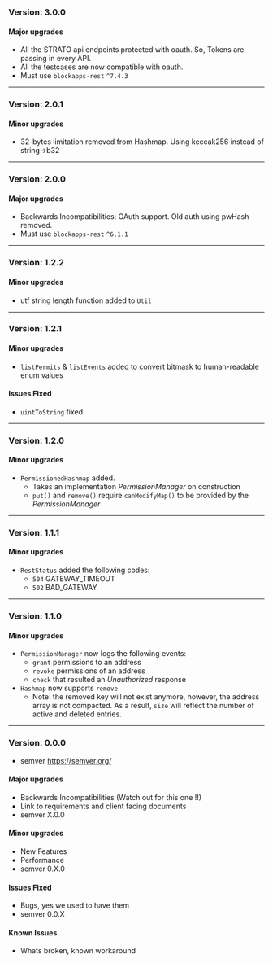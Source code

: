 ### Version: 3.0.0

#### Major upgrades
* All the STRATO api endpoints protected with oauth. So, Tokens are passing in every API.
* All the testcases are now compatible with oauth.
* Must use `blockapps-rest` `^7.4.3`

------------
### Version: 2.0.1

#### Minor upgrades
* 32-bytes limitation removed from Hashmap. Using keccak256 instead of string->b32

------------
### Version: 2.0.0

#### Major upgrades
* Backwards Incompatibilities: OAuth support. Old auth using pwHash removed.
* Must use `blockapps-rest` `^6.1.1`

------------
### Version: 1.2.2

#### Minor upgrades
* utf string length function added to `Util`

------------

### Version: 1.2.1

#### Minor upgrades
* `listPermits` & `listEvents` added to convert bitmask to human-readable enum values

#### Issues Fixed
* `uintToString` fixed.

------------

### Version: 1.2.0

#### Minor upgrades
* `PermissionedHashmap` added.
  * Takes an implementation _PermissionManager_ on construction
  * `put()` and `remove()` require `canModifyMap()` to be provided by the _PermissionManager_

------------
### Version: 1.1.1

#### Minor upgrades
* `RestStatus` added the following codes:
   * `504` GATEWAY_TIMEOUT
   * `502` BAD_GATEWAY

------------

### Version: 1.1.0

#### Minor upgrades
* `PermissionManager` now logs the following events:
   * `grant` permissions to an address
   * `revoke` permissions of an address
   * `check` that resulted an _Unauthorized_ response
* `Hashmap` now supports `remove`
   * Note: the removed key will not exist anymore, however, the address array is not compacted. As a result, `size` will reflect the number of active and deleted entries.

------------

### Version: 0.0.0
* semver https://semver.org/

#### Major upgrades
* Backwards Incompatibilities (Watch out for this one !!)
* Link to requirements and client facing documents
* semver X.0.0

#### Minor upgrades
* New Features
* Performance
* semver 0.X.0

#### Issues Fixed
* Bugs, yes we used to have them
* semver 0.0.X

#### Known Issues
* Whats broken, known workaround
